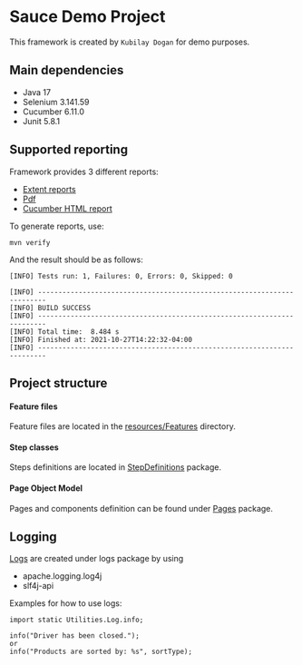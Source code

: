 # Sauce Demo Project
This framework is created by `Kubilay Dogan` for demo purposes.

## Main dependencies
- Java 17
- Selenium 3.141.59
- Cucumber 6.11.0
- Junit 5.8.1


## Supported reporting
Framework provides 3 different reports:
* [Extent reports](test-output/Spark/ExtentSpark.html)
* [Pdf](test-output/Pdf/ExtentPdf.pdf)
* [Cucumber HTML report](target/cucumber-html-reports/overview-features.html)

To generate reports, use:
```
mvn verify
```
And the result should be as follows:
```
[INFO] Tests run: 1, Failures: 0, Errors: 0, Skipped: 0

[INFO] ------------------------------------------------------------------------
[INFO] BUILD SUCCESS
[INFO] ------------------------------------------------------------------------
[INFO] Total time:  8.484 s
[INFO] Finished at: 2021-10-27T14:22:32-04:00
[INFO] ------------------------------------------------------------------------

```

## Project structure

#### Feature files

Feature files are located in the [resources/Features](src/test/resources/Features) directory.

#### Step classes

Steps definitions are located in [StepDefinitions](src/test/java/StepDefinitions) package.

#### Page Object Model

Pages and components definition can be found under [Pages](src/test/java/Pages) package.

## Logging
[Logs](logs/automation.log) are created under logs package by using 
* apache.logging.log4j
* slf4j-api

Examples for how to use logs: 
```
import static Utilities.Log.info;

info("Driver has been closed.");
or
info("Products are sorted by: %s", sortType);
```